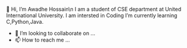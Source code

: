 👋 Hi, I’m Awadhe Hossain\n
 I am a student of CSE department at United International University.
 I am intersted in Coding
 I’m currently learning C,Python,Java.
- 💞️ I’m looking to collaborate on ...
- 📫 How to reach me ...

<!---
awadhehossain/awadhehossain is a ✨ special ✨ repository because its `README.md` (this file) appears on your GitHub profile.
You can click the Preview link to take a look at your changes.
--->

